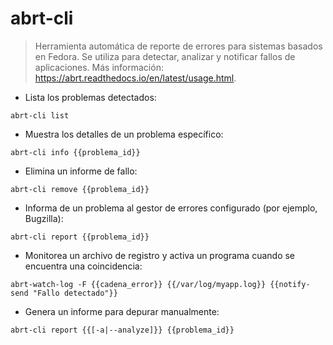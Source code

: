 # abrt-cli

> Herramienta automática de reporte de errores para sistemas basados en Fedora.
> Se utiliza para detectar, analizar y notificar fallos de aplicaciones.
> Más información: <https://abrt.readthedocs.io/en/latest/usage.html>.

- Lista los problemas detectados:

`abrt-cli list`

- Muestra los detalles de un problema específico:

`abrt-cli info {{problema_id}}`

- Elimina un informe de fallo:

`abrt-cli remove {{problema_id}}`

- Informa de un problema al gestor de errores configurado (por ejemplo, Bugzilla):

`abrt-cli report {{problema_id}}`

- Monitorea un archivo de registro y activa un programa cuando se encuentra una coincidencia:

`abrt-watch-log -F {{cadena_error}} {{/var/log/myapp.log}} {{notify-send "Fallo detectado"}}`

- Genera un informe para depurar manualmente:

`abrt-cli report {{[-a|--analyze]}} {{problema_id}}`
